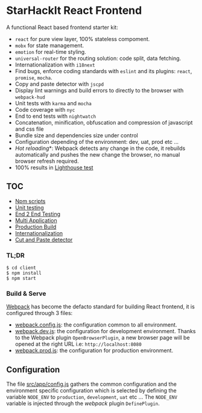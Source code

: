 # StarHackIt React Frontend

A functional React based frontend starter kit:

* `react` for pure view layer, 100% stateless compoment.  
* `mobx` for state management.
* `emotion` for real-time styling.
* `universal-router` for the routing solution: code split, data fetching. 
* Internationalization with `i18next`
* Find bugs, enforce coding standards with `eslint` and its plugins: `react`, `promise`, `mocha`.
* Copy and paste detector with `jscpd`
* Display lint warnings and build errors to directly to the browser with `webpack-hud`
* Unit tests with `karma` and `mocha`
* Code coverage with `nyc`
* End to end tests with `nightwatch`
* Concatenation, minification, obfuscation and compression of javascript and css file
* Bundle size and dependencies size under control
* Configuration depending of the environment: dev, uat, prod etc ...
* *Hot reloading**: Webpack detects any change in the code, it rebuilds automatically and pushes the new change the browser, no manual browser refresh required.
* 100% results in [Lighthouse test](https://developers.google.com/web/tools/lighthouse/)


## TOC

* [Npm scripts](docs/NpmScripts.md)    
* [Unit testing](docs/UnitTesting.md)    
* [End 2 End Testing](docs/End2EndTest.md)    
* [Multi Application](docs/MultiApp.md)    
* [Production Build](docs/ProductionBuild.md)
* [Internationalization](docs/Internationalization.md)    
* [Cut and Paste detector](docs/CutAndPasteDetector.md)   

### TL;DR

    $ cd client
    $ npm install
    $ npm start

### Build & Serve

[Webpack](https://webpack.github.io/) has become the defacto standard for building React frontend, it is configured through 3 files:

* [webpack.config.js](webpack.config.js): the configuration common to all environment.
* [webpack.dev.js](webpack.dev.js): the configuration for development environment. Thanks to the Webpack plugin `OpenBrowserPlugin`, a new browser page will be opened at the right URL i.e: `http://localhost:8080`
* [webpack.prod.js](webpack.prod.js): the configuration for production environment.

## Configuration

The file [src/app/config.js](src/app/config.js) gathers the common configuration and the environment specific configuration which is selected by defining the variable `NODE_ENV` to `production`, `development`, `uat` etc ...
The `NODE_ENV` variable is injected through the *webpack* plugin `DefinePlugin`.


